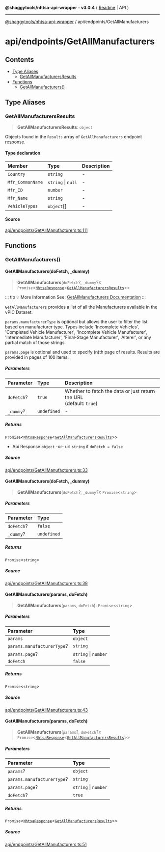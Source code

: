 **@shaggytools/nhtsa-api-wrapper - v3.0.4** ( [Readme](../../index.md) \| API )

***

[@shaggytools/nhtsa-api-wrapper](../../modules.md) / api/endpoints/GetAllManufacturers

# api/endpoints/GetAllManufacturers

## Contents

- [Type Aliases](GetAllManufacturers.md#type-aliases)
  - [GetAllManufacturersResults](GetAllManufacturers.md#getallmanufacturersresults)
- [Functions](GetAllManufacturers.md#functions)
  - [GetAllManufacturers()](GetAllManufacturers.md#getallmanufacturers)

## Type Aliases

### GetAllManufacturersResults

> **GetAllManufacturersResults**: `object`

Objects found in the `Results` array of `GetAllManufacturers` endpoint response.

#### Type declaration

| Member | Type | Description |
| :------ | :------ | :------ |
| `Country` | `string` | - |
| `Mfr_CommonName` | `string` \| `null` | - |
| `Mfr_ID` | `number` | - |
| `Mfr_Name` | `string` | - |
| `VehicleTypes` | `object`[] | - |

#### Source

[api/endpoints/GetAllManufacturers.ts:111](https://github.com/ShaggyTech/nhtsa-api-wrapper/blob/main/packages/lib/src/api/endpoints/GetAllManufacturers.ts#L111)

## Functions

### GetAllManufacturers()

#### GetAllManufacturers(doFetch, _dummy)

> **GetAllManufacturers**(`doFetch`?, `_dummy`?): `Promise`\<[`NhtsaResponse`](../types.md#nhtsaresponset)\<[`GetAllManufacturersResults`](GetAllManufacturers.md#getallmanufacturersresults)\>\>

::: tip :bulb: More Information
See: [GetAllManufacturers Documentation](/guide/vpic/endpoints/get-all-manufacturers)
:::

`GetAllManufacturers` provides a list of all the Manufacturers available in the vPIC Dataset.

`params.manufacturerType` is optional but allows the user to filter the list based on
manufacturer type. Types include 'Incomplete Vehicles', 'Completed Vehicle Manufacturer',
'Incomplete Vehicle Manufacturer', 'Intermediate Manufacturer', 'Final-Stage Manufacturer',
'Alterer', or any partial match of those strings.

`params.page` is optional and used to specify (n)th page of results. Results are provided in
pages of 100 items.

##### Parameters

| Parameter | Type | Description |
| :------ | :------ | :------ |
| `doFetch`? | `true` | Whether to fetch the data or just return the URL<br />(default: `true`) |
| `_dummy`? | `undefined` | - |

##### Returns

`Promise`\<[`NhtsaResponse`](../types.md#nhtsaresponset)\<[`GetAllManufacturersResults`](GetAllManufacturers.md#getallmanufacturersresults)\>\>

- Api Response `object`
-or- url `string` if `doFetch = false`

##### Source

[api/endpoints/GetAllManufacturers.ts:33](https://github.com/ShaggyTech/nhtsa-api-wrapper/blob/main/packages/lib/src/api/endpoints/GetAllManufacturers.ts#L33)

#### GetAllManufacturers(doFetch, _dummy)

> **GetAllManufacturers**(`doFetch`?, `_dummy`?): `Promise`\<`string`\>

##### Parameters

| Parameter | Type |
| :------ | :------ |
| `doFetch`? | `false` |
| `_dummy`? | `undefined` |

##### Returns

`Promise`\<`string`\>

##### Source

[api/endpoints/GetAllManufacturers.ts:38](https://github.com/ShaggyTech/nhtsa-api-wrapper/blob/main/packages/lib/src/api/endpoints/GetAllManufacturers.ts#L38)

#### GetAllManufacturers(params, doFetch)

> **GetAllManufacturers**(`params`, `doFetch`): `Promise`\<`string`\>

##### Parameters

| Parameter | Type |
| :------ | :------ |
| `params` | `object` |
| `params.manufacturerType`? | `string` |
| `params.page`? | `string` \| `number` |
| `doFetch` | `false` |

##### Returns

`Promise`\<`string`\>

##### Source

[api/endpoints/GetAllManufacturers.ts:43](https://github.com/ShaggyTech/nhtsa-api-wrapper/blob/main/packages/lib/src/api/endpoints/GetAllManufacturers.ts#L43)

#### GetAllManufacturers(params, doFetch)

> **GetAllManufacturers**(`params`?, `doFetch`?): `Promise`\<[`NhtsaResponse`](../types.md#nhtsaresponset)\<[`GetAllManufacturersResults`](GetAllManufacturers.md#getallmanufacturersresults)\>\>

##### Parameters

| Parameter | Type |
| :------ | :------ |
| `params`? | `object` |
| `params.manufacturerType`? | `string` |
| `params.page`? | `string` \| `number` |
| `doFetch`? | `true` |

##### Returns

`Promise`\<[`NhtsaResponse`](../types.md#nhtsaresponset)\<[`GetAllManufacturersResults`](GetAllManufacturers.md#getallmanufacturersresults)\>\>

##### Source

[api/endpoints/GetAllManufacturers.ts:51](https://github.com/ShaggyTech/nhtsa-api-wrapper/blob/main/packages/lib/src/api/endpoints/GetAllManufacturers.ts#L51)
